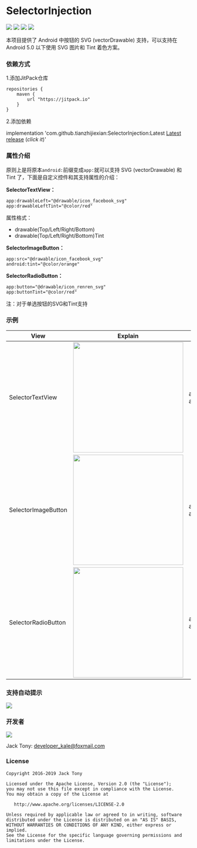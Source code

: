 
# SelectorInjection
[![](https://jitpack.io/v/tianzhijiexian/SelectorInjection.svg)](https://jitpack.io/#tianzhijiexian/SelectorInjection)
![](https://img.shields.io/badge/minSdk-16-blue.svg)
[![](https://img.shields.io/github/stars/tianzhijiexian/SelectorInjection.svg)](https://github.com/tianzhijiexian/SelectorInjection)
[![](https://img.shields.io/github/forks/tianzhijiexian/SelectorInjection.svg)](https://github.com/tianzhijiexian/SelectorInjection/network)

本项目提供了 Android 中按钮的 SVG (vectorDrawable) 支持，可以支持在 Android 5.0 以下使用 SVG 图片和 Tint 着色方案。

### 依赖方式

1.添加JitPack仓库

```
repositories {
    maven {
        url "https://jitpack.io"
    }
}
```

2.添加依赖

>
implementation 'com.github.tianzhijiexian:SelectorInjection:Latest [Latest release](https://github.com/tianzhijiexian/SelectorInjection/releases) (*click it*)'

### 属性介绍

原则上是将原本`android:`前缀变成`app:`就可以支持 SVG (vectorDrawable) 和 Tint 了，下面是自定义控件和其支持属性的介绍：

**SelectorTextView：**

```
app:drawableLeft="@drawable/icon_facebook_svg"  
app:drawableLeftTint="@color/red"
```
属性格式：

- drawable(Top/Left/Right/Bottom)
- drawable(Top/Left/Right/Bottom)Tint

**SelectorImageButton：**

```
app:src="@drawable/icon_facebook_svg"
android:tint="@color/orange" 
```

**SelectorRadioButton：**

```
app:button="@drawable/icon_renren_svg" 
app:buttonTint="@color/red"
```

注：对于单选按钮的SVG和Tint支持

### 示例

View| Explain | Attribute
--- | --- | ---
SelectorTextView   | <div><img src="http://static.zybuluo.com/shark0017/o06fq4tk0dk35kznk965vf96/image_1cca7nhgh1khc1e6o1v8fjtqosb3h.png" width="300"></div>| app:drawableBottom="@drawable/icon_facebook_svg"<br>app:drawableBottomTint="@color/green"
SelectorImageButton | <div><img src="http://static.zybuluo.com/shark0017/idhyn2508hqtl7kulwqykod8/image_1cca8953dav3b2n1ork1hjnlh24b.png" width="300"></div>| app:src="@drawable/icon_robot_svg" <br>  android:tint="@color/orange" 
SelectorRadioButton | <div><img src="http://static.zybuluo.com/shark0017/c460uqsb4vd4dzoogmsk9lnp/image_1cca780lu12dcp0a1nhc16jcpfl1t.png" width="300"></div>| app:button="@drawable/icon_check_selector"  <br>  app:buttonTint="@color/orange"	

### 支持自动提示

![](http://static.zybuluo.com/shark0017/7zwuwmpqt8277pij1y0n9ujx/image_1cca9etom4krs9a89a1mpd1in355.png)

### 开发者 

![](https://avatars3.githubusercontent.com/u/9552155?v=3&s=460)

Jack Tony: <developer_kale@foxmail.com>  

### License

    Copyright 2016-2019 Jack Tony

    Licensed under the Apache License, Version 2.0 (the "License");
    you may not use this file except in compliance with the License.
    You may obtain a copy of the License at

       http://www.apache.org/licenses/LICENSE-2.0

    Unless required by applicable law or agreed to in writing, software
    distributed under the License is distributed on an "AS IS" BASIS,
    WITHOUT WARRANTIES OR CONDITIONS OF ANY KIND, either express or implied.
    See the License for the specific language governing permissions and
    limitations under the License.

